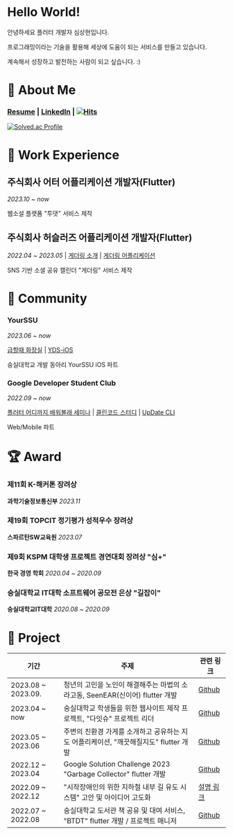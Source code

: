 # **Hello World!**

안녕하세요 플러터 개발자 심상현입니다.

프로그래밍이라는 기술을 활용해 세상에 도움이 되는 서비스를 만들고 있습니다.

계속해서 성장하고 발전하는 사람이 되고 싶습니다. :)

# 📸 About Me
### [Resume](https://my.surfit.io/w/1318792316) | [LinkedIn](https://www.linkedin.com/in/eddy-sim/) | [![Hits](https://hits.seeyoufarm.com/api/count/incr/badge.svg?url=https%3A%2F%2Fgithub.com%2Fhalfmoon-mind&count_bg=%2379C83D&title_bg=%23555555&icon=&icon_color=%23E7E7E7&title=hits&edge_flat=false)](https://hits.seeyoufarm.com)


[![Solved.ac Profile](http://mazassumnida.wtf/api/v2/generate_badge?boj=simsan00)](https://solved.ac/simsan00/)

# 🚀 Work Experience 

## 주식회사 어터 어플리케이션 개발자(Flutter)
*2023.10 ~ now*

웹소설 플랫폼 "투댓" 서비스 제작

## 주식회사 허슬러즈 어플리케이션 개발자(Flutter) 
*2022.04 ~ 2023.05* | [게더링 소개](https://archive-halfmoon-mind.s3.ap-northeast-2.amazonaws.com/%E1%84%80%E1%85%A6%E1%84%83%E1%85%A5%E1%84%85%E1%85%B5%E1%86%BC_%E1%84%89%E1%85%A9%E1%84%80%E1%85%A2.pdf) | [게더링 어플리케이션](https://apps.apple.com/kr/app/%EA%B2%8C%EB%8D%94%EB%A7%81-%EC%9A%94%EC%A6%98-%EC%84%B8%EB%8C%80%EC%9D%98-%EB%8A%90%EB%82%8C%EC%9E%88%EB%8A%94-%EC%BA%98%EB%A6%B0%EB%8D%94/id1643475991) 

SNS 기반 소셜 공유 캘린더 "게더링" 서비스 제작



# 🚴 Community

### YourSSU
*2023.06 ~ now*

[급할때 화장실](https://github.com/YOURSSU-Rookiethon-Team3/Faster-Toilet-iOS) | [YDS-iOS](https://github.com/yourssu/YDS-iOS)

숭실대학교 개발 동아리 YourSSU iOS 파트 



### Google Developer Student Club 
*2022.09 ~ now*

[플러터 어디까지 배워볼래 세미나](https://archive-halfmoon-mind.s3.ap-northeast-2.amazonaws.com/%E1%84%91%E1%85%B3%E1%86%AF%E1%84%85%E1%85%A5%E1%84%90%E1%85%A5_%E1%84%8B%E1%85%A5%E1%84%83%E1%85%B5%E1%84%81%E1%85%A1%E1%84%8C%E1%85%B5_%E1%84%87%E1%85%A2%E1%84%8B%E1%85%AF%E1%84%87%E1%85%A9%E1%86%AF%E1%84%85%E1%85%A2.pdf) | [클린코드 스터디](https://github.com/gdsc-ssu/clean_code_master) | [UpDate CLI](https://github.com/gdsc-ssu/up-date-cli)

Web/Mobile 파트


# 🏆 Award
### 제11회 K-해커톤 장려상
**과학기술정보통신부** *2023.11* 

### 제19회 TOPCIT 정기평가 성적우수 장려상
**스파르탄SW교육원** *2023.07*

### 제9회 KSPM 대학생 프로젝트 경연대회 장려상 "심+"
**한국 경영 학회** *2020.04 ~ 2020.09*

### 숭실대학교 IT대학 소프트웨어 공모전 은상 "길잡이"
**숭실대학교IT대학** *2020.08 ~ 2020.09*


# 🍾 Project
|기간|주제|관련 링크|
|----|-----|----|
|2023.08 ~ 2023.09. |청년의 고민을 노인이 해결해주는 마법의 소라고동, SeenEAR(신이어) flutter 개발 |[Github](https://github.com/OpenSourceSw-seenEar/seenEar-client)|
|2023.04 ~ now |숭실대학교 학생들을 위한 웹사이트 제작 프로젝트, "다잇슈" 프로젝트 리더 |[Github](https://github.com/DaITssu/daitssu-client)|
|2023.05 ~ 2023.06 |주변의 친환경 가게를 소개하고 공유하는 지도 어플리케이션, "깨끗해질지도" flutter 개발|[Github](https://github.com/May-Be-Clean/May_Be_Clean_client)|
|2022.12 ~ 2023.04 |Google Solution Challenge 2023 "Garbage Collector" flutter 개발|[Github](https://github.com/gdsc-ssu/garbage-collector-client)|
|2022.09 ~ 2022.12 |"시작장애인의 위한 지하철 내부 길 유도 시스템" 고안 및 아이디어 고도화 |[설명 링크](https://velog.io/@halfmoon_mind/%EC%8B%9C%EC%9E%91%EC%9E%A5%EC%95%A0%EC%9D%B8%EC%9D%98-%EC%9C%84%ED%95%9C-%EC%A7%80%ED%95%98%EC%B2%A0-%EB%82%B4%EB%B6%80-%EA%B8%B8-%EC%9C%A0%EB%8F%84-%EC%8B%9C%EC%8A%A4%ED%85%9C)|
|2022.07 ~ 2022.08 |숭실대학교 도서관 책 공유 및 대여 서비스, "BTDT" flutter 개발 / 프로젝트 매니저 |[Github](https://github.com/halfmoon-mind/BTDT_flutter)|
